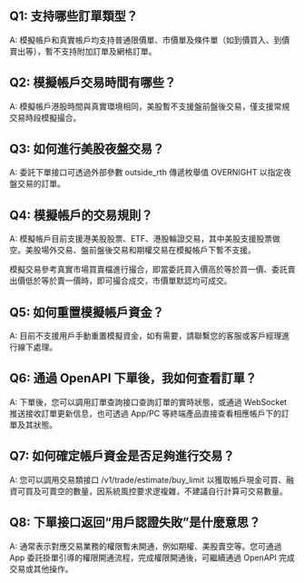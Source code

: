 ## Q1: 支持哪些訂單類型？

A: 模擬帳戶和真實帳戶均支持普通限價單、市價單及條件單（如到價買入、到價賣出等），暫不支持附加訂單及網格訂單。

## Q2: 模擬帳戶交易時間有哪些？

A: 模擬帳戶港股時間與真實環境相同，美股暫不支援盤前盤後交易，僅支援常規交易時段模擬撮合。

## Q3: 如何進行美股夜盤交易？

A: 委託下單接口可透過外部參數 outside\_rth 傳遞枚舉值 OVERNIGHT 以指定夜盤交易的訂單。

## Q4: 模擬帳戶的交易規則？

A: 模擬帳戶目前支援港美股股票、ETF、港股輪證交易，其中美股支援股票做空。美股場外交易、盤前盤後交易和期權交易在模擬帳戶下暫不支援。

模擬交易參考真實市場買賣檔進行撮合，即當委託買入價高於等於買一價、委託賣出價低於等於賣一價時，即可撮合成交，市價單默認均可成交。

## Q5: 如何重置模擬帳戶資金？

A: 目前不支援用戶手動重置模擬資金，如有需要，請聯繫您的客服或客戶經理進行線下處理。

## Q6: 通過 OpenAPI 下單後，我如何查看訂單？

A: 下單後，您可以調用訂單查詢接口查詢訂單的實時狀態，或通過 WebSocket 推送接收訂單更新信息，也可透過 App/PC 等終端產品直接查看相應帳戶下的訂單及其狀態。

## Q7: 如何確定帳戶資金是否足夠進行交易？

A: 您可以調用交易類接口 /v1/trade/estimate/buy\_limit 以獲取帳戶現金可買、融資可買及可賣空的數量，因系統風控要求逻複雜，不建議自行計算可交易數量。

## Q8: 下單接口返回“用戶認證失敗”是什麼意思？

A: 通常表示對應交易業務的權限暫未開通，例如期權、美股賣空等。您可通過 App 委託掛單引導的權限開通流程，完成權限開通後，可繼續通過 OpenAPI 完成交易或其他操作。
